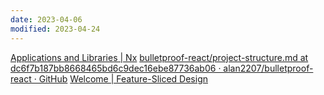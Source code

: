 ```yaml
---
date: 2023-04-06
modified: 2023-04-24
---
```



[Applications and Libraries | Nx](https://nx.dev/more-concepts/applications-and-libraries#mental-model)
[bulletproof-react/project-structure.md at dc6f7b187bb8668465bd6c9dec16ebe87736ab06 · alan2207/bulletproof-react · GitHub](https://github.com/alan2207/bulletproof-react/blob/dc6f7b187bb8668465bd6c9dec16ebe87736ab06/docs/project-structure.md?plain=1#L1)
[Welcome | Feature-Sliced Design](https://feature-sliced.design/)
